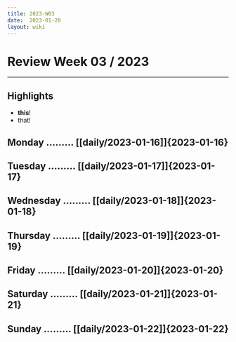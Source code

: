 ```yaml
---
title: 2023-W03
date:  2023-01-20
layout: wiki
---
```


# Review Week 03 / 2023

---

## Highlights
- **this**!
- that!

## Monday     .........  [[daily/2023-01-16]]{2023-01-16}
## Tuesday    .........  [[daily/2023-01-17]]{2023-01-17}
## Wednesday  .........  [[daily/2023-01-18]]{2023-01-18}
## Thursday   .........  [[daily/2023-01-19]]{2023-01-19}
## Friday     .........  [[daily/2023-01-20]]{2023-01-20}
## Saturday   .........  [[daily/2023-01-21]]{2023-01-21}
## Sunday     .........  [[daily/2023-01-22]]{2023-01-22}

